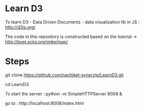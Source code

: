 Learn D3
======

To learn D3 - Data Driven Documents - data visualization lib in JS : http://d3js.org/

The code in this repository is constructed based on the tutorial -> http://bost.ocks.org/mike/map/

Steps
======

git clone https://github.com/nachiket-synerzip/LearnD3.git

cd LearnD3

To start the server : python -m SimpleHTTPServer 8008 &

go to : http://localhost:8008/index.html
